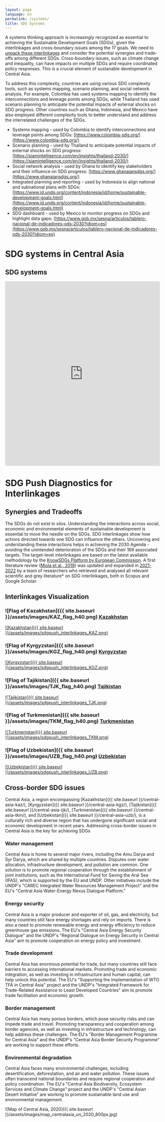 ```yaml
---
layout: page
language: en
permalink: /systems/
title: SDG Systems 
---
```


A systems thinking approach is increasingly recognized as essential to achieving the Sustainable Development Goals (SDGs), given the interlinkages and cross-boundary issues among the 17 goals. We need to [unpack these interlinkages](https://www.undp.org/eurasia/blog/keep-it-simple-complexity-and-sdgs) and consider the potential synergies and trade-offs among different SDGs. Cross-boundary issues, such as climate change and inequality, can have impacts on multiple SDGs and require coordinated policy responses. This is a crucial element of sustanable development in Central Asia.

To address this complexity, countries are using various SDG complexity tools, such as systems mapping, scenario planning, and social network analysis. For example, Colombia has used systems mapping to identify the interconnections and leverage points among SDGs, while Thailand has used scenario planning to anticipate the potential impacts of external shocks on SDG progress. Other countries such as Ghana, Indonesia, and Mexico have also employed different complexity tools to better understand and address the interrelated challenges of the SDGs.

- Systems mapping - used by Colombia to identify interconnections and leverage points among SDGs: [https://www.colombia-sdg.org/](https://www.colombia-sdg.org/)
- Scenario planning - used by Thailand to anticipate potential impacts of external shocks on SDG progress: [https://siamintelligence.com/en/insights/thailand-2030/](https://siamintelligence.com/en/insights/thailand-2030/)
- Social network analysis - used by Ghana to identify key stakeholders and their influence on SDG progress: [https://www.ghanaiansdgs.org/](https://www.ghanaiansdgs.org/)
- Integrated planning and reporting - used by Indonesia to align national and subnational plans with SDGs: [https://www.id.undp.org/content/indonesia/id/home/sustainable-development-goals.html](https://www.id.undp.org/content/indonesia/id/home/sustainable-development-goals.html)
- SDG dashboard - used by Mexico to monitor progress on SDGs and highlight data gaps: [https://www.gob.mx/sesna/articulos/tablero-nacional-de-indicadores-ods-2030?idiom=es](https://www.gob.mx/sesna/articulos/tablero-nacional-de-indicadores-ods-2030?idiom=es)




# SDG systems in Central Asia 
## SDG systems 

<iframe src="https://embed.kumu.io/74a9c1005c1770d154ef51dccc809599" width="100%" height="600" frameborder="0"></iframe>



# SDG Push Diagnostics for Interlinkages
## Synergies and Tradeoffs
The SDGs do not exist in silos. Understanding the interactions across social, economic and environmental elements of sustainable development is essential to move the needle on the SDGs. SDG Interlinkages show how actions directed towards one SDG can influence the others. Uncovering and understanding these interactions helps in achieving the 2030 Agenda - avoiding the unintended deterioration of the SDGs and their 169 associated targets.
The target-level interlinkages are based on the latest available methodology by the [KnowSDGs Platform by European Commission](https://knowsdgs.jrc.ec.europa.eu/interlinkages-targets). A first literature review ([Miola et al., 2019](https://publications.jrc.ec.europa.eu/repository/handle/JRC115163)) was updated and expanded in [2021-2022](https://knowsdgs.jrc.ec.europa.eu/intro-interlinkages) by a team of researchers who retrieved and analysed all relevant scientific and grey literature* on SDG interlinkages, both in Scopus and Google Scholar.

## Interlinkages Visualization
### ![Flag of Kazakhstan]({{ site.baseurl }}/assets/images/KAZ_flag_h40.png) [Kazakhstan](https://data.undp.org/sdg-push-diagnostic/KAZ/synergies-and-tradeoffs)
[![Kazakhstan]({{ site.baseurl }}/assets/images/sdgpush_interlinkages_KAZ.png)](https://data.undp.org/sdg-push-diagnostic/KAZ/synergies-and-tradeoffs)

### ![Flag of Kyrgyzstan]({{ site.baseurl }}/assets/images/KGZ_flag_h40.png) [Kyrgyzstan](https://data.undp.org/sdg-push-diagnostic/KGZ/synergies-and-tradeoffs)
[![Kyrgyzstan]({{ site.baseurl }}/assets/images/sdgpush_interlinkages_KGZ.png)](https://data.undp.org/sdg-push-diagnostic/KGZ/synergies-and-tradeoffs)

### ![Flag of Tajikistan]({{ site.baseurl }}/assets/images/TJK_flag_h40.png) [Tajikistan](https://data.undp.org/sdg-push-diagnostic/TJK/synergies-and-tradeoffs)
[![Tajikistan]({{ site.baseurl }}/assets/images/sdgpush_interlinkages_TJK.png)](https://data.undp.org/sdg-push-diagnostic/TJK/synergies-and-tradeoffs)

### ![Flag of Turkmenistan]({{ site.baseurl }}/assets/images/TKM_flag_h40.png) [Turkmenistan](https://data.undp.org/sdg-push-diagnostic/TKM/synergies-and-tradeoffs)
[![Turkmenistan]({{ site.baseurl }}/assets/images/sdgpush_interlinkages_TKM.png)](https://data.undp.org/sdg-push-diagnostic/TKM/synergies-and-tradeoffs)

### ![Flag of Uzbekistan]({{ site.baseurl }}/assets/images/UZB_flag_h40.png) [Uzbekistan](https://data.undp.org/sdg-push-diagnostic/UZB/synergies-and-tradeoffs)
[![Uzbekistan]({{ site.baseurl }}/assets/images/sdgpush_interlinkages_UZB.png)](https://data.undp.org/sdg-push-diagnostic/UZB/synergies-and-tradeoffs)


## Cross-border SDG issues

Central Asia, a region encompassing [Kazakhstan]({{ site.baseurl }}/central-asia-kaz/), [Kyrgyzstan]({{ site.baseurl }}/central-asia-kgz/), [Tajikistan]({{ site.baseurl }}/central-asia-tjk/), [Turkmenistan]({{ site.baseurl }}/central-asia-tkm/), and [Uzbekistan]({{ site.baseurl }}/central-asia-uzb/), is a culturally rich and diverse region that has undergone significant social and economic development in recent years. Addressing cross-border issues in Central Asia is the key for achieving SDGs

### Water management
Central Asia is home to several major rivers, including the Amu Darya and Syr Darya, which are shared by multiple countries. Disputes over water allocation, infrastructure development, and pollution are common. One solution is to promote regional cooperation through the establishment of joint institutions, such as the International Fund for Saving the Aral Sea (IFAS), which is supported by the EU and UNDP. Other initiatives include the UNDP's "CAREC Integrated Water Resources Management Project" and the EU's "Central Asia Water-Energy Nexus Dialogue Platform."

### Energy security
Central Asia is a major producer and exporter of oil, gas, and electricity, but many countries still face energy shortages and rely on imports. There is also a need to promote renewable energy and energy efficiency to reduce greenhouse gas emissions. The EU's "Central Asia Energy Security Dialogue" and the UNDP's "Regional Dialogue on Energy Security in Central Asia" aim to promote cooperation on energy policy and investment.

### Trade development
Central Asia has enormous potential for trade, but many countries still face barriers to accessing international markets. Promoting trade and economic integration, as well as investing in infrastructure and human capital, can help unlock this potential. The EU's "Supporting the Implementation of WTO TFA in Central Asia" project and the UNDP's "Integrated Framework for Trade-Related Assistance to Least Developed Countries" aim to promote trade facilitation and economic growth.

### Border management
Central Asia has many porous borders, which pose security risks and can impede trade and travel. Promoting transparency and cooperation among border agencies, as well as investing in infrastructure and technology, can help address these challenges. The EU's "Border Management Programme for Central Asia" and the UNDP's "Central Asia Border Security Programme" are working to support these efforts.

### Environmental degradation
Central Asia faces many environmental challenges, including desertification, deforestation, and air and water pollution. These issues often transcend national boundaries and require regional cooperation and policy coordination. The EU's "Central Asia Biodiversity, Ecosystem Services and Climate Change" project and the UNDP's "Central Asian Desert Initiative" are working to promote sustainable land use and environmental management. 


![Map of Central Asia, 2020]({{ site.baseurl }}/assets/images/map_centralasia_un_2020_800px.jpg)



